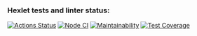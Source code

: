 ### Hexlet tests and linter status:
[![Actions 
Status](https://github.com/Fortik1/frontend-project-46/workflows/hexlet-check/badge.svg)](https://github.com/Fortik1/frontend-project-46/actions)
[![Node 
CI](https://github.com/Fortik1/frontend-project-46/actions/workflows/nodeJS.yml/badge.svg)](https://github.com/Fortik1/frontend-project-46/actions/workflows/nodeJS.yml)
[![Maintainability](https://api.codeclimate.com/v1/badges/15772b274b3debfb3bfb/maintainability)](https://codeclimate.com/github/Fortik1/frontend-project-46/maintainability)
[![Test 
Coverage](https://api.codeclimate.com/v1/badges/15772b274b3debfb3bfb/test_coverage)](https://codeclimate.com/github/Fortik1/frontend-project-46/test_coverage)

